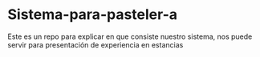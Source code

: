 # Sistema-para-pasteler-a
Este es un repo para explicar en que consiste nuestro sistema, nos puede servir para presentación de experiencia en estancias
